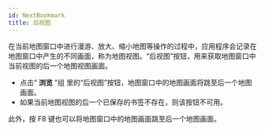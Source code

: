 ```yaml
---
id: NextBookmark
title: 后视图
---
```

在当前地图窗口中进行漫游、放大、缩小地图等操作的过程中，应用程序会记录在地图窗口中产生的不同画面，称为地图视图。“后视图”按钮，用来获取地图窗口中当前视图的后一个地图视图画面。

  * 点击“ **浏览** ”组 里的“后视图”按钮，地图窗口中的地图画面将跳至后一个地图画面。
  * 如果当前地图视图的后一个已保存的书签不存在，则该按钮不可用。

此外，按 F8 键也可以将地图窗口中的地图画面跳至后一个地图画面。

